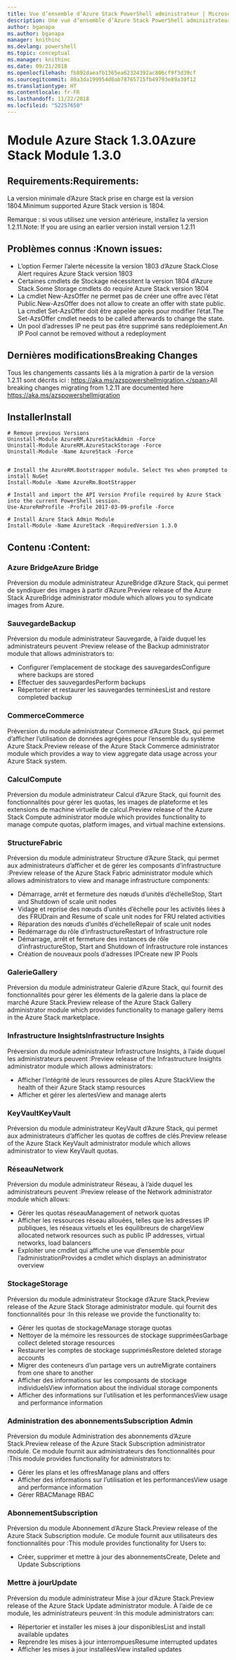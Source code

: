 ```yaml
---
title: Vue d’ensemble d’Azure Stack PowerShell administrateur | Microsoft Docs
description: Une vue d’ensemble d’Azure Stack PowerShell administrateur avec des instructions sur les procédures d’installation et de configuration.
author: bganapa
ms.author: bganapa
manager: knithinc
ms.devlang: powershell
ms.topic: conceptual
ms.manager: knithinc
ms.date: 09/21/2018
ms.openlocfilehash: fb892daeafb1365ea62324392ac806cf9f3d39cf
ms.sourcegitcommit: 80a3da199954d0ab78765715fb49793e89a30f12
ms.translationtype: HT
ms.contentlocale: fr-FR
ms.lasthandoff: 11/22/2018
ms.locfileid: "52257650"
---
```

# <a name="azure-stack-module-130"></a><span data-ttu-id="b2d0a-103">Module Azure Stack 1.3.0</span><span class="sxs-lookup"><span data-stu-id="b2d0a-103">Azure Stack Module 1.3.0</span></span>

## <a name="requirements"></a><span data-ttu-id="b2d0a-104">Requirements:</span><span class="sxs-lookup"><span data-stu-id="b2d0a-104">Requirements:</span></span>
<span data-ttu-id="b2d0a-105">La version minimale d’Azure Stack prise en charge est la version 1804.</span><span class="sxs-lookup"><span data-stu-id="b2d0a-105">Minimum supported Azure Stack version is 1804.</span></span>

<span data-ttu-id="b2d0a-106">Remarque : si vous utilisez une version antérieure, installez la version 1.2.11.</span><span class="sxs-lookup"><span data-stu-id="b2d0a-106">Note: If you are using an earlier version install version 1.2.11</span></span>

## <a name="known-issues"></a><span data-ttu-id="b2d0a-107">Problèmes connus :</span><span class="sxs-lookup"><span data-stu-id="b2d0a-107">Known issues:</span></span>

- <span data-ttu-id="b2d0a-108">L’option Fermer l’alerte nécessite la version 1803 d’Azure Stack.</span><span class="sxs-lookup"><span data-stu-id="b2d0a-108">Close Alert requires Azure Stack version 1803</span></span>
- <span data-ttu-id="b2d0a-109">Certaines cmdlets de Stockage nécessitent la version 1804 d’Azure Stack.</span><span class="sxs-lookup"><span data-stu-id="b2d0a-109">Some Storage cmdlets do require Azure Stack version 1804</span></span>
- <span data-ttu-id="b2d0a-110">La cmdlet New-AzsOffer ne permet pas de créer une offre avec l’état Public.</span><span class="sxs-lookup"><span data-stu-id="b2d0a-110">New-AzsOffer does not allow to create an offer with state public.</span></span> <span data-ttu-id="b2d0a-111">La cmdlet Set-AzsOffer doit être appelée après pour modifier l’état.</span><span class="sxs-lookup"><span data-stu-id="b2d0a-111">The Set-AzsOffer cmdlet needs to be called afterwards to change the state.</span></span>
- <span data-ttu-id="b2d0a-112">Un pool d’adresses IP ne peut pas être supprimé sans redéploiement.</span><span class="sxs-lookup"><span data-stu-id="b2d0a-112">An IP Pool cannot be removed without a redeployment</span></span>

## <a name="breaking-changes"></a><span data-ttu-id="b2d0a-113">Dernières modifications</span><span class="sxs-lookup"><span data-stu-id="b2d0a-113">Breaking Changes</span></span>
<span data-ttu-id="b2d0a-114">Tous les changements cassants liés à la migration à partir de la version 1.2.11 sont décrits ici : https://aka.ms/azspowershellmigration.</span><span class="sxs-lookup"><span data-stu-id="b2d0a-114">All breaking changes migrating from 1.2.11 are documented here https://aka.ms/azspowershellmigration</span></span>

## <a name="install"></a><span data-ttu-id="b2d0a-115">Installer</span><span class="sxs-lookup"><span data-stu-id="b2d0a-115">Install</span></span>
```
# Remove previous Versions
Uninstall-Module AzureRM.AzureStackAdmin -Force
Uninstall-Module AzureRM.AzureStackStorage -Force
Uninstall-Module -Name AzureStack -Force 


# Install the AzureRM.Bootstrapper module. Select Yes when prompted to install NuGet
Install-Module -Name AzureRm.BootStrapper

# Install and import the API Version Profile required by Azure Stack into the current PowerShell session.
Use-AzureRmProfile -Profile 2017-03-09-profile -Force

# Install Azure Stack Admin Module
Install-Module -Name AzureStack -RequiredVersion 1.3.0
```
## <a name="content"></a><span data-ttu-id="b2d0a-116">Contenu :</span><span class="sxs-lookup"><span data-stu-id="b2d0a-116">Content:</span></span>
### <a name="azure-bridge"></a><span data-ttu-id="b2d0a-117">Azure Bridge</span><span class="sxs-lookup"><span data-stu-id="b2d0a-117">Azure Bridge</span></span>
<span data-ttu-id="b2d0a-118">Préversion du module administrateur AzureBridge d’Azure Stack, qui permet de syndiquer des images à partir d’Azure.</span><span class="sxs-lookup"><span data-stu-id="b2d0a-118">Preview release of the Azure Stack AzureBridge administrator module which allows you to syndicate images from Azure.</span></span>

### <a name="backup"></a><span data-ttu-id="b2d0a-119">Sauvegarde</span><span class="sxs-lookup"><span data-stu-id="b2d0a-119">Backup</span></span>
<span data-ttu-id="b2d0a-120">Préversion du module administrateur Sauvegarde, à l’aide duquel les administrateurs peuvent :</span><span class="sxs-lookup"><span data-stu-id="b2d0a-120">Preview release of the Backup administrator module that allows administrators to:</span></span>
- <span data-ttu-id="b2d0a-121">Configurer l’emplacement de stockage des sauvegardes</span><span class="sxs-lookup"><span data-stu-id="b2d0a-121">Configure where backups are stored</span></span>
- <span data-ttu-id="b2d0a-122">Effectuer des sauvegardes</span><span class="sxs-lookup"><span data-stu-id="b2d0a-122">Perform backups</span></span>
- <span data-ttu-id="b2d0a-123">Répertorier et restaurer les sauvegardes terminées</span><span class="sxs-lookup"><span data-stu-id="b2d0a-123">List and restore completed backup</span></span>

### <a name="commerce"></a><span data-ttu-id="b2d0a-124">Commerce</span><span class="sxs-lookup"><span data-stu-id="b2d0a-124">Commerce</span></span>
<span data-ttu-id="b2d0a-125">Préversion du module administrateur Commerce d’Azure Stack, qui permet d’afficher l’utilisation de données agrégées pour l’ensemble du système Azure Stack.</span><span class="sxs-lookup"><span data-stu-id="b2d0a-125">Preview release of the Azure Stack Commerce administrator module which provides a way to view aggregate data usage across your Azure Stack system.</span></span>

### <a name="compute"></a><span data-ttu-id="b2d0a-126">Calcul</span><span class="sxs-lookup"><span data-stu-id="b2d0a-126">Compute</span></span>
<span data-ttu-id="b2d0a-127">Préversion du module administrateur Calcul d’Azure Stack, qui fournit des fonctionnalités pour gérer les quotas, les images de plateforme et les extensions de machine virtuelle de calcul.</span><span class="sxs-lookup"><span data-stu-id="b2d0a-127">Preview release of the Azure Stack Compute administrator module which provides functionality to manage compute quotas, platform images, and virtual machine extensions.</span></span>

### <a name="fabric"></a><span data-ttu-id="b2d0a-128">Structure</span><span class="sxs-lookup"><span data-stu-id="b2d0a-128">Fabric</span></span>
<span data-ttu-id="b2d0a-129">Préversion du module administrateur Structure d’Azure Stack, qui permet aux administrateurs d’afficher et de gérer les composants d’infrastructure :</span><span class="sxs-lookup"><span data-stu-id="b2d0a-129">Preview release of the Azure Stack Fabric administrator module which allows administrators to view and manage infrastructure components:</span></span>
- <span data-ttu-id="b2d0a-130">Démarrage, arrêt et fermeture des nœuds d’unités d’échelle</span><span class="sxs-lookup"><span data-stu-id="b2d0a-130">Stop, Start and Shutdown of scale unit nodes</span></span>
- <span data-ttu-id="b2d0a-131">Vidage et reprise des nœuds d’unités d’échelle pour les activités liées à des FRU</span><span class="sxs-lookup"><span data-stu-id="b2d0a-131">Drain and Resume of scale unit nodes for FRU related activities</span></span>
- <span data-ttu-id="b2d0a-132">Réparation des nœuds d’unités d’échelle</span><span class="sxs-lookup"><span data-stu-id="b2d0a-132">Repair of scale unit nodes</span></span>
- <span data-ttu-id="b2d0a-133">Redémarrage du rôle d’infrastructure</span><span class="sxs-lookup"><span data-stu-id="b2d0a-133">Restart of Infrastructure role</span></span>
- <span data-ttu-id="b2d0a-134">Démarrage, arrêt et fermeture des instances de rôle d’infrastructure</span><span class="sxs-lookup"><span data-stu-id="b2d0a-134">Stop, Start and Shutdown of Infrastructure role instances</span></span>
- <span data-ttu-id="b2d0a-135">Création de nouveaux pools d’adresses IP</span><span class="sxs-lookup"><span data-stu-id="b2d0a-135">Create new IP Pools</span></span>


### <a name="gallery"></a><span data-ttu-id="b2d0a-136">Galerie</span><span class="sxs-lookup"><span data-stu-id="b2d0a-136">Gallery</span></span>
<span data-ttu-id="b2d0a-137">Préversion du module administrateur Galerie d’Azure Stack, qui fournit des fonctionnalités pour gérer les éléments de la galerie dans la place de marché Azure Stack.</span><span class="sxs-lookup"><span data-stu-id="b2d0a-137">Preview release of the Azure Stack Gallery administrator module which provides functionality to manage gallery items in the Azure Stack marketplace.</span></span>

### <a name="infrastructure-insights"></a><span data-ttu-id="b2d0a-138">Infrastructure Insights</span><span class="sxs-lookup"><span data-stu-id="b2d0a-138">Infrastructure Insights</span></span>
<span data-ttu-id="b2d0a-139">Préversion du module administrateur Infrastructure Insights, à l’aide duquel les administrateurs peuvent :</span><span class="sxs-lookup"><span data-stu-id="b2d0a-139">Preview release of the Infrastructure Insights administrator module which allows administrators:</span></span>
- <span data-ttu-id="b2d0a-140">Afficher l’intégrité de leurs ressources de piles Azure Stack</span><span class="sxs-lookup"><span data-stu-id="b2d0a-140">View the health of their Azure Stack stamp resources</span></span>
- <span data-ttu-id="b2d0a-141">Afficher et gérer les alertes</span><span class="sxs-lookup"><span data-stu-id="b2d0a-141">View and manage alerts</span></span>

### <a name="keyvault"></a><span data-ttu-id="b2d0a-142">KeyVault</span><span class="sxs-lookup"><span data-stu-id="b2d0a-142">KeyVault</span></span>
<span data-ttu-id="b2d0a-143">Préversion du module administrateur KeyVault d’Azure Stack, qui permet aux administrateurs d’afficher les quotas de coffres de clés.</span><span class="sxs-lookup"><span data-stu-id="b2d0a-143">Preview release of the Azure Stack KeyVault administrator module which allows administrator to view KeyVault quotas.</span></span>

### <a name="network"></a><span data-ttu-id="b2d0a-144">Réseau</span><span class="sxs-lookup"><span data-stu-id="b2d0a-144">Network</span></span>
<span data-ttu-id="b2d0a-145">Préversion du module administrateur Réseau, à l’aide duquel les administrateurs peuvent :</span><span class="sxs-lookup"><span data-stu-id="b2d0a-145">Preview release of the Network administrator module which allows:</span></span>
- <span data-ttu-id="b2d0a-146">Gérer les quotas réseau</span><span class="sxs-lookup"><span data-stu-id="b2d0a-146">Management of network quotas</span></span>
- <span data-ttu-id="b2d0a-147">Afficher les ressources réseau allouées, telles que les adresses IP publiques, les réseaux virtuels et les équilibreurs de charge</span><span class="sxs-lookup"><span data-stu-id="b2d0a-147">View allocated network resources such as public IP addresses, virtual networks, load balancers</span></span>
- <span data-ttu-id="b2d0a-148">Exploiter une cmdlet qui affiche une vue d’ensemble pour l’administration</span><span class="sxs-lookup"><span data-stu-id="b2d0a-148">Provides a cmdlet which displays an administrator overview</span></span>

### <a name="storage"></a><span data-ttu-id="b2d0a-149">Stockage</span><span class="sxs-lookup"><span data-stu-id="b2d0a-149">Storage</span></span>
<span data-ttu-id="b2d0a-150">Préversion du module administrateur Stockage d’Azure Stack,</span><span class="sxs-lookup"><span data-stu-id="b2d0a-150">Preview release of the Azure Stack Storage administrator module.</span></span>  <span data-ttu-id="b2d0a-151">qui fournit des fonctionnalités pour :</span><span class="sxs-lookup"><span data-stu-id="b2d0a-151">In this release we provide the functionality to:</span></span>
- <span data-ttu-id="b2d0a-152">Gérer les quotas de stockage</span><span class="sxs-lookup"><span data-stu-id="b2d0a-152">Manage storage quotas</span></span>
- <span data-ttu-id="b2d0a-153">Nettoyer de la mémoire les ressources de stockage supprimées</span><span class="sxs-lookup"><span data-stu-id="b2d0a-153">Garbage collect deleted storage resources</span></span>
- <span data-ttu-id="b2d0a-154">Restaurer les comptes de stockage supprimés</span><span class="sxs-lookup"><span data-stu-id="b2d0a-154">Restore deleted storage accounts</span></span>
- <span data-ttu-id="b2d0a-155">Migrer des conteneurs d’un partage vers un autre</span><span class="sxs-lookup"><span data-stu-id="b2d0a-155">Migrate containers from one share to another</span></span>
- <span data-ttu-id="b2d0a-156">Afficher des informations sur les composants de stockage individuels</span><span class="sxs-lookup"><span data-stu-id="b2d0a-156">View information about the individual storage components</span></span>
- <span data-ttu-id="b2d0a-157">Afficher des informations sur l’utilisation et les performances</span><span class="sxs-lookup"><span data-stu-id="b2d0a-157">View usage and performance information</span></span>

### <a name="subscription-admin"></a><span data-ttu-id="b2d0a-158">Administration des abonnements</span><span class="sxs-lookup"><span data-stu-id="b2d0a-158">Subscription Admin</span></span>
<span data-ttu-id="b2d0a-159">Préversion du module Administration des abonnements d’Azure Stack.</span><span class="sxs-lookup"><span data-stu-id="b2d0a-159">Preview release of the Azure Stack Subscription administrator module.</span></span>  <span data-ttu-id="b2d0a-160">Ce module fournit aux administrateurs des fonctionnalités pour :</span><span class="sxs-lookup"><span data-stu-id="b2d0a-160">This module provides functionality for administrators to:</span></span>
- <span data-ttu-id="b2d0a-161">Gérer les plans et les offres</span><span class="sxs-lookup"><span data-stu-id="b2d0a-161">Manage plans and offers</span></span>
- <span data-ttu-id="b2d0a-162">Afficher des informations sur l’utilisation et les performances</span><span class="sxs-lookup"><span data-stu-id="b2d0a-162">View usage and performance information</span></span>
- <span data-ttu-id="b2d0a-163">Gérer RBAC</span><span class="sxs-lookup"><span data-stu-id="b2d0a-163">Manage RBAC</span></span>

### <a name="subscription"></a><span data-ttu-id="b2d0a-164">Abonnement</span><span class="sxs-lookup"><span data-stu-id="b2d0a-164">Subscription</span></span>
<span data-ttu-id="b2d0a-165">Préversion du module Abonnement d’Azure Stack.</span><span class="sxs-lookup"><span data-stu-id="b2d0a-165">Preview release of the Azure Stack Subscription module.</span></span>  <span data-ttu-id="b2d0a-166">Ce module fournit aux utilisateurs des fonctionnalités pour :</span><span class="sxs-lookup"><span data-stu-id="b2d0a-166">This module provides functionality for Users to:</span></span>
- <span data-ttu-id="b2d0a-167">Créer, supprimer et mettre à jour des abonnements</span><span class="sxs-lookup"><span data-stu-id="b2d0a-167">Create, Delete and Update Subscriptions</span></span>

### <a name="update"></a><span data-ttu-id="b2d0a-168">Mettre à jour</span><span class="sxs-lookup"><span data-stu-id="b2d0a-168">Update</span></span>
<span data-ttu-id="b2d0a-169">Préversion du module administrateur Mise à jour d’Azure Stack.</span><span class="sxs-lookup"><span data-stu-id="b2d0a-169">Preview release of the Azure Stack Update administrator module.</span></span>  <span data-ttu-id="b2d0a-170">À l’aide de ce module, les administrateurs peuvent :</span><span class="sxs-lookup"><span data-stu-id="b2d0a-170">In this module administrators can:</span></span>
- <span data-ttu-id="b2d0a-171">Répertorier et installer les mises à jour disponibles</span><span class="sxs-lookup"><span data-stu-id="b2d0a-171">List and install available updates</span></span>
- <span data-ttu-id="b2d0a-172">Reprendre les mises à jour interrompues</span><span class="sxs-lookup"><span data-stu-id="b2d0a-172">Resume interrupted updates</span></span>
- <span data-ttu-id="b2d0a-173">Afficher les mises à jour installées</span><span class="sxs-lookup"><span data-stu-id="b2d0a-173">View installed updates</span></span>
